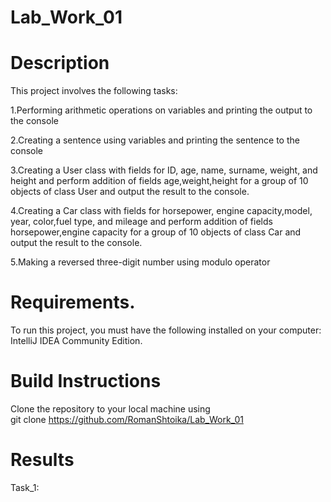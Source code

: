 # Lab_Work_01
# Description
This project involves the following tasks:
 
 1.Performing arithmetic operations on variables and printing the output to the console

2.Creating a sentence using variables and printing the sentence to the console

3.Creating a User class with fields for ID, age, name, surname, weight, and height and perform addition of fields age,weight,height for a group of 10 objects of class User and output the result to the console.

4.Creating a Car class with fields for horsepower, engine capacity,model, year, color,fuel type, and mileage and perform addition of fields horsepower,engine capacity for a group of 10 objects of class Car and output the result to the console.

5.Making  a reversed three-digit number using modulo operator 
# Requirements.
To run this project, you must have the following installed on your computer: IntelliJ IDEA Community Edition.

# Build Instructions
Clone the repository to your local machine using <br>
git clone  https://github.com/RomanShtoika/Lab_Work_01

# Results

Task_1: <br>
